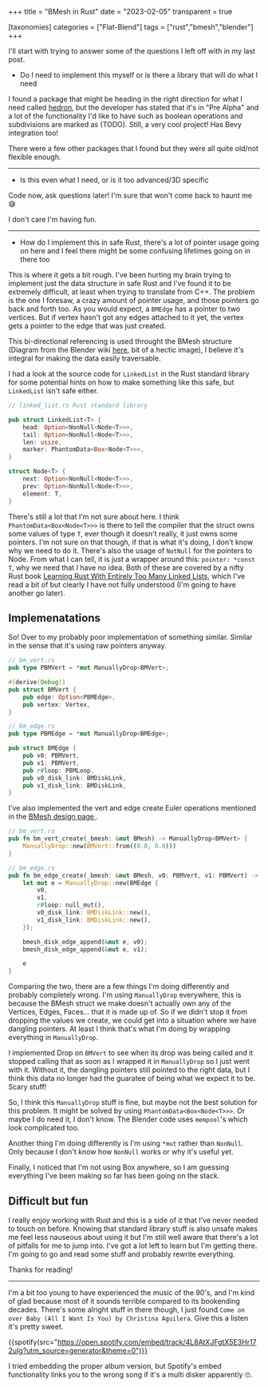 +++
title = "BMesh in Rust"
date = "2023-02-05"
transparent = true

[taxonomies]
categories = ["Flat-Blend"]
tags = ["rust","bmesh","blender"]
+++

I'll start with trying to answer some of the questions I left off with in my last post.
- Do I need to implement this myself or is there a library that will do what I need

I found a package that might be heading in the right direction for what I need called [hedron](https://crates.io/crates/hedron), but the developer has stated that it's in "Pre Alpha" and a lot of the functionality I'd like to have such as boolean operations and subdivisions are marked as (TODO). Still, a very cool project! Has Bevy integration too!

There were a few other packages that I found but they were all quite old/not flexible enough.

---

- Is this even what I need, or is it too advanced/3D specific

Code now, ask questions later! I'm sure that won't come back to haunt me 😅

I don't care I'm having fun.

---

- How do I implement this in safe Rust, there's a lot of pointer usage going on here and I feel there might be some confusing lifetimes going on in there too

This is where it gets a bit rough. I've been hurting my brain trying to implement just the data structure in safe Rust and I've found it to be extremely difficult, at least when trying to translate from C++. The problem is the one I foresaw, a crazy amount of pointer usage, and those pointers go back and forth too. As you would expect, a `BMEdge` has a pointer to two vertices. But if vertex hasn't got any edges attached to it yet, the vertex gets a pointer to the edge that was just created.

This bi-directional referencing is used throught the BMesh structure (Diagram from the Blender wiki [here](https://wiki.blender.org/w/images/0/06/Dev-BMesh-Structures.png), bit of a hectic image), I believe it's integral for making the data easily traversable. 

I had a look at the source code for `LinkedList` in the Rust standard library for some potential hints on how to make something like this safe, but `LinkedList` isn't safe either.

```rust
// linked_list.rs Rust standard library

pub struct LinkedList<T> {
    head: Option<NonNull<Node<T>>>,
    tail: Option<NonNull<Node<T>>>,
    len: usize,
    marker: PhantomData<Box<Node<T>>>,
}

struct Node<T> {
    next: Option<NonNull<Node<T>>>,
    prev: Option<NonNull<Node<T>>>,
    element: T,
}
```

There's still a lot that I'm not sure about here. I think `PhantomData<Box<Node<T>>>` is there to tell the compiler that the struct owns some values of type `T`, ever though it doesn't really, it just owns some pointers. I'm not sure on that though, if that is what it's doing, I don't know why we need to do it. There's also the usage of `NotNull` for the pointers to Node. From what I can tell, it is just a wrapper around this: `pointer: *const T`, why we need that I have no idea. Both of these are covered by a nifty Rust book [Learning Rust With Entirely Too Many Linked Lists](https://rust-unofficial.github.io/too-many-lists/sixth-variance.html), which I've read a bit of but clearly I have not fully understood (I'm going to have another go later).

## Implemenatations
So! Over to my probably poor implementation of something similar. Similar in the sense that it's using raw pointers anyway.

```rust
// bm_vert.rs
pub type PBMVert = *mut ManuallyDrop<BMVert>;

#[derive(Debug)]
pub struct BMVert {
    pub edge: Option<PBMEdge>,
    pub vertex: Vertex,
}

// bm_edge.rs
pub type PBMEdge = *mut ManuallyDrop<BMEdge>;

pub struct BMEdge {
    pub v0: PBMVert,
    pub v1: PBMVert,
    pub r#loop: PBMLoop,
    pub v0_disk_link: BMDiskLink,
    pub v1_disk_link: BMDiskLink,
}
```

I've also implemented the vert and edge create Euler operations mentioned in the [BMesh design page ](https://wiki.blender.org/wiki/Source/Modeling/BMesh/Design#Low-level_API).

```rust
// bm_vert.rs
pub fn bm_vert_create(_bmesh: &mut BMesh) -> ManuallyDrop<BMVert> {
    ManuallyDrop::new(BMVert::from((0.0, 0.0)))
}

// bm_edge.rs
pub fn bm_edge_create(_bmesh: &mut BMesh, v0: PBMVert, v1: PBMVert) -> ManuallyDrop<BMEdge> {
    let mut e = ManuallyDrop::new(BMEdge {
        v0,
        v1,
        r#loop: null_mut(),
        v0_disk_link: BMDiskLink::new(),
        v1_disk_link: BMDiskLink::new(),
    });

    bmesh_disk_edge_append(&mut e, v0);
    bmesh_disk_edge_append(&mut e, v1);

    e
}
```

Comparing the two, there are a few things I'm doing differently and probably completely wrong. I'm using `ManuallyDrop` everywhere, this is because the BMesh struct we make doesn't actually own any of the Vertices, Edges, Faces... that it is made up of. So if we didn't stop it from dropping the values we create, we could get into a situation where we have dangling pointers. At least I think that's what I'm doing by wrapping everything in `ManuallyDrop`.

I implemented Drop on `BMVert` to see when its drop was being called and it stopped calling that as soon as I wrapped it in `ManuallyDrop` so I just went with it. Without it, the dangling pointers still pointed to the right data, but I think this data no longer had the guaratee of being what we expect it to be. Scary stuff!

So, I think this `ManuallyDrop` stuff is fine, but maybe not the best solution for this problem. It might be solved by using `PhantomData<Box<Node<T>>>`. Or maybe I do need it, I don't know. The Blender code uses `mempool`'s which look complicated too.

Another thing I'm doing differently is I'm using `*mut` rather than `NonNull`. Only because I don't know how `NonNull` works or why it's useful yet.

Finally, I noticed that I'm not using Box anywhere, so I am guessing everything I've been making so far has been going on the stack. 

## Difficult but fun
I really enjoy working with Rust and this is a side of it that I've never needed to touch on before. Knowing that standard library stuff is also unsafe makes me feel less nauseous about using it but I'm still well aware that there's a lot of pitfalls for me to jump into. I've got a lot left to learn but I'm getting there. I'm going to go and read some stuff and probably rewrite everything.

Thanks for reading!

---

I'm a bit too young to have experienced the music of the 90's, and I'm kind of glad because most of it sounds terrible compared to its bookending decades.
There's some alright stuff in there though, I just found `Come on over Baby (All I Want Is You) by Christina Aguilera`.
Give this a listen it's pretty sweet.

{{spotify(src="https://open.spotify.com/embed/track/4L8AtXJFgtX5E3Hr172uIg?utm_source=generator&theme=0")}}

I tried embedding the proper album version, but Spotify's embed functionality links you to the wrong song if it's a multi disker apparently 🙄.